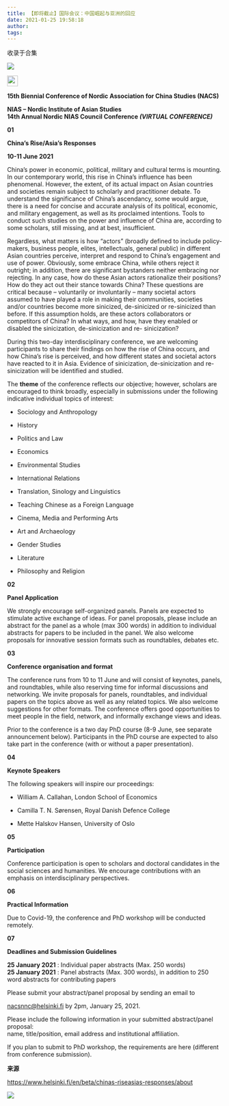 ```yaml
---
title: 【即将截止】国际会议：中国崛起与亚洲的回应
date: 2021-01-25 19:58:18
author: 
tags: 
---
```



收录于合集

![](/images/1234/2.jpeg)

  

<img src='/images/1234/3.jpeg' width='25' height='25' />

**15th Bi­en­nial Conference of Nordic As­so­ci­ation for China Stud­ies
(NACS)**

 **NIAS – Nordic In­sti­tute of Asian Stud­ies  
14th Annual Nordic NIAS Coun­cil Conference _(VIR­TUAL CONFERENCE)_**

 **01**

 **Chin­a’s Rise/Asi­a’s Re­sponses**

 **10-11 June 2021**

China’s power in economic, political, military and cultural terms is mounting.
In our contemporary world, this rise in China’s influence has been phenomenal.
However, the extent, of its actual impact on Asian countries and societies
remain subject to scholarly and practitioner debate. To understand the
significance of China’s ascendancy, some would argue, there is a need for
concise and accurate analysis of its political, economic, and military
engagement, as well as its proclaimed intentions. Tools to conduct such
studies on the power and influence of China are, according to some scholars,
still missing, and at best, insufficient.

  

Regardless, what matters is how “actors” (broadly defined to include policy-
makers, business people, elites, intellectuals, general public) in different
Asian countries perceive, interpret and respond to China’s engagement and use
of power. Obviously, some embrace China, while others reject it outright; in
addition, there are significant bystanders neither embracing nor rejecting. In
any case, how do these Asian actors rationalize their positions? How do they
act out their stance towards China? These questions are critical because –
voluntarily or involuntarily – many societal actors assumed to have played a
role in making their communities, societies and/or countries become more
sinicized, de-sinicized or re-sinicized than before. If this assumption holds,
are these actors collaborators or competitors of China? In what ways, and how,
have they enabled or disabled the sinicization, de-sinicization and re-
sinicization?

  

During this two-day interdisciplinary conference, we are welcoming
participants to share their findings on how the rise of China occurs, and how
China’s rise is perceived, and how different states and societal actors have
reacted to it in Asia. Evidence of sinicization, de-sinicization and re-
sinicization will be identified and studied.

  

The **theme** of the conference reflects our objective; however, scholars are
encouraged to think broadly, especially in submissions under the following
indicative individual topics of interest:

  

  * Sociology and Anthropology

  * History

  * Politics and Law

  * Economics

  * Environmental Studies

  * International Relations

  * Translation, Sinology and Linguistics

  * Teaching Chinese as a Foreign Language

  * Cinema, Media and Performing Arts

  * Art and Archaeology

  * Gender Studies

  * Literature

  * Philosophy and Religion

  

 **02**

 **Panel Ap­plic­a­tion**

We strongly encourage self-organized panels. Panels are expected to stimulate
active exchange of ideas. For panel proposals, please include an abstract for
the panel as a whole (max 300 words) in addition to individual abstracts for
papers to be included in the panel. We also welcome proposals for innovative
session formats such as roundtables, debates etc.

  

 **03**

 **Conference or­gan­isa­tion and format**

The conference runs from 10 to 11 June and will consist of keynotes, panels,
and roundtables, while also reserving time for informal discussions and
networking. We invite proposals for panels, roundtables, and individual papers
on the topics above as well as any related topics. We also welcome suggestions
for other formats. The conference offers good opportunities to meet people in
the field, network, and informally exchange views and ideas.

  

Prior to the conference is a two day PhD course (8-9 June, see separate
announcement below). Participants in the PhD course are expected to also take
part in the conference (with or without a paper presentation).

  

 **04**

 **Key­note Speak­ers**

The following speakers will inspire our proceedings:

  

  * William A. Callahan, London School of Economics

  * Camilla T. N. Sørensen, Royal Danish Defence College

  * Mette Halskov Hansen, University of Oslo

  

 **05**

 **Par­ti­cip­a­tion**

Conference participation is open to scholars and doctoral candidates in the
social sciences and humanities. We encourage contributions with an emphasis on
interdisciplinary perspectives.

  

 **06**

 **Prac­tical Infor­mation**

Due to Covid-19, the conference and PhD workshop will be conducted remotely.

  

**07**

 **Dead­lines and Sub­mis­sion Guidelines**

 **25 January 2021** : Individual paper abstracts (Max. 250 words)  
 **25 January 2021** : Panel abstracts (Max. 300 words), in addition to 250
word abstracts for contributing papers

  

Please submit your abstract/panel proposal by sending an email to

nacsnnc@helsinki.fi by 2pm, January 25, 2021.

  

Please include the following information in your submitted abstract/panel
proposal:  
name, title/position, email address and institutional affiliation.

  

If you plan to submit to PhD workshop, the requirements are here (different
from conference submission).

  

**来源**

https://www.helsinki.fi/en/beta/chinas-riseasias-responses/about  

  

![](/images/1234/4.gif)

